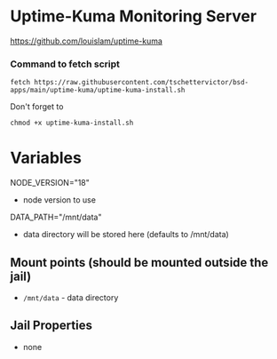 # Uptime-Kuma Monitoring Server
https://github.com/louislam/uptime-kuma

### Command to fetch script
```
fetch https://raw.githubusercontent.com/tschettervictor/bsd-apps/main/uptime-kuma/uptime-kuma-install.sh
```

Don't forget to
```
chmod +x uptime-kuma-install.sh
```

# Variables

NODE_VERSION="18"
  - node version to use

DATA_PATH="/mnt/data"
  - data directory will be stored here (defaults to /mnt/data)

## Mount points (should be mounted outside the jail)
  - `/mnt/data` - data directory

## Jail Properties
  - none
